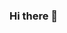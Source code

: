### Hi there 👋

<!--
**HUYVIESEA/HUYVIESEA** is a ✨ _special_ ✨ repository because its `README.md` (this file) appears on your GitHub profile.

Here are some ideas to get you started:

- 🔭 I’m currently working on ...
- 🌱 I’m currently learning Web Development
- 👯 I’m looking to collaborate on ...
- 🤔 I’m looking for help with AI code
- 💬 Ask me about ...
- 📫 How to reach me: hhuy0847@gmail.com
- 😄 Pronouns: ...
- ⚡ Fun fact: ...
-->
